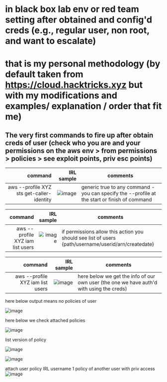 # in black box lab env or red team setting after obtained and config'd creds (e.g., regular user, non root, and want to escalate) 
# that is my personal methodology (by default taken from https://cloud.hacktricks.xyz but with my modifications and examples/ explanation / order that fit me)

## The very first commands to fire up after obtain creds of user (check who you are and your permissions on the aws env > from permissions > policies > see exploit points, priv esc points)

| command | IRL sample | comments | 
|-----:|---------------:|---------------|
|aws --profile XYZ sts get-caller-identity| ![image](https://github.com/user-attachments/assets/63860e9e-35a7-4409-b3f7-8446ae91f0e9) | generic true to any command - you can specify the --profile at the start or finish of command|   


| command | IRL sample | comments | 
|-----:|---------------:|---------------|
|aws --profile XYZ iam list users| ![image](https://github.com/user-attachments/assets/f8038ce5-c25b-4851-a260-7e4a93fe3c3c) | if permissions allow this action you should see list of users (path/username/userid/arn/createdate) |   



| command | IRL sample | comments | 
|-----:|---------------:|---------------|
|aws --profile XYZ iam list users| ![image](https://github.com/user-attachments/assets/06b2aeac-8189-490e-b381-03ef234e0a9d) | here below we get the info of our own user (the one we have auth'd with using the creds) | 

here below output means no policies of user 

![image](https://github.com/user-attachments/assets/a6f5397f-9ab4-4227-aef5-ce85886a8d7e)

here below we check attached policies 

![image](https://github.com/user-attachments/assets/4ebe35b0-52f0-4727-9ffc-9ed3ad1b9826)

list version of policy 

![image](https://github.com/user-attachments/assets/49a00e02-5768-47dc-8faa-7125108f42a7)

![image](https://github.com/user-attachments/assets/cc6d572b-32f2-4f6b-8e64-6835dcf4e73e)


attach user policy IRL username 1 policy of another user with priv access
![image](https://github.com/user-attachments/assets/4c03ed46-4631-4d19-86e5-b242c82628f0)

